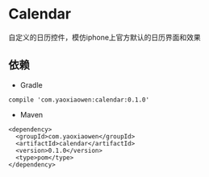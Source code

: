 # Calendar
自定义的日历控件，模仿iphone上官方默认的日历界面和效果


## 依赖

+ Gradle
```
compile 'com.yaoxiaowen:calendar:0.1.0'
```

+ Maven
```
<dependency>
  <groupId>com.yaoxiaowen</groupId>
  <artifactId>calendar</artifactId>
  <version>0.1.0</version>
  <type>pom</type>
</dependency>
```
